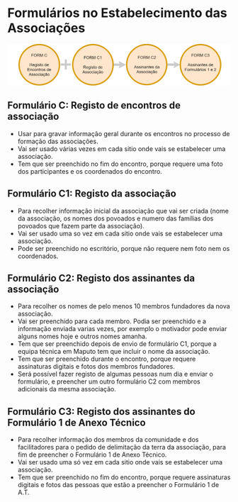 # Formulários no Estabelecimento das Associações

![](/assets/Assoc.png)

## Formulário C: Registo de encontros de associação

* Usar para gravar informação geral durante os encontros no processo de formação das associações. 
* Vai ser usado várias vezes em cada sitio onde vais se estabelecer uma associação.
* Tem que ser preenchido no fim do encontro, porque requere uma foto dos participantes e os coordenados do encontro.

## Formulário C1: Registo da associação

* Para recolher informação inicial da associação que vai ser criada \(nome da associação, os nomes dos povoados e numero das famílias dos povoados que fazem parte da associação\).
* Vai ser usado uma so vez em cada sitio onde vais se estabelecer uma associação.
* Pode ser preenchido no escritório, porque não requere nem foto nem os coordenados.

## Formulário C2: Registo dos assinantes da associação

* Para recolher os nomes de pelo menos 10 membros fundadores da nova associação.
* Vai ser preenchido para cada membro. Podia ser preenchido e a informação enviada varias vezes, por exemplo o motivador pode enviar alguns nomes hoje e outros nomes amanha.
* Tem que ser preenchido depois de envio de formulário C1, porque a equipa técnica em Maputo tem que incluir o nome da associação. 
* Tem que ser preenchido durante o encontro, porque requere assinaturas digitais e fotos dos membros fundadores.
* Será possível fazer registo de algumas pessoas num dia e enviar o formulário, e preencher um outro formulário C2 com membros adicionais da mesma associação.

## Formulário C3: Registo dos assinantes do Formulário 1 de Anexo Técnico

* Para recolher informação dos membros da comunidade e dos facilitadores para o pedido de delimitação da terra da associação, para fim de preencher o Formulário 1 de Anexo Técnico.
* Vai ser usado uma só vez em cada sitio onde vais se estabelecer uma associação.
* Tem que ser preenchido no fim do encontro, porque requere assinaturas digitais e fotos das pessoas que estão a preencher o Formulário 1 de A.T. 



